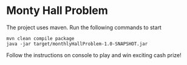 
# Monty Hall Problem

The project uses maven. Run the following commands to start

```
mvn clean compile package
java -jar target/monthlyHallProblem-1.0-SNAPSHOT.jar 
```

Follow the instructions on console  to play and win exciting cash prize!

